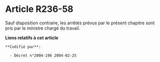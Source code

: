 # Article R236-58

Sauf disposition contraire, les arrêtés prévus par le présent chapitre sont pris par le ministre chargé du travail.

**Liens relatifs à cet article**

	**Codifié par**:

	  - Décret n°2004-196 2004-02-25
